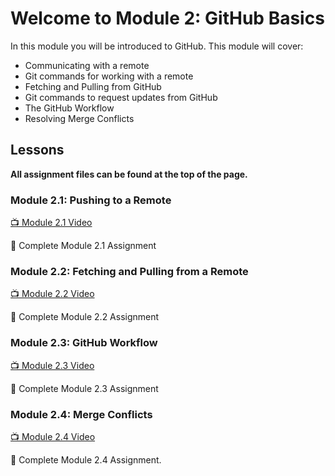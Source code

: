 # Welcome to Module 2: GitHub Basics

In this module you will be introduced to GitHub. This module will cover:

* Communicating with a remote
* Git commands for working with a remote
* Fetching and Pulling from GitHub
* Git commands to request updates from GitHub
* The GitHub Workflow
* Resolving Merge Conflicts

## Lessons

**All assignment files can be found at the top of the page.**

### Module 2.1: Pushing to a Remote

[:tv: Module 2.1 Video](https://youtu.be/R2bLo-KiYlU)

:notebook: Complete Module 2.1 Assignment

### Module 2.2: Fetching and Pulling from a Remote

[:tv: Module 2.2 Video](https://youtu.be/gNaCC_8B1k0)

:notebook: Complete Module 2.2 Assignment

### Module 2.3: GitHub Workflow

[:tv: Module 2.3 Video](https://youtu.be/SoaAoATcUxU)

:notebook: Complete Module 2.3 Assignment

### Module 2.4: Merge Conflicts

[:tv: Module 2.4 Video](https://youtu.be/c1210JclnPw)

:notebook: Complete Module 2.4 Assignment.
